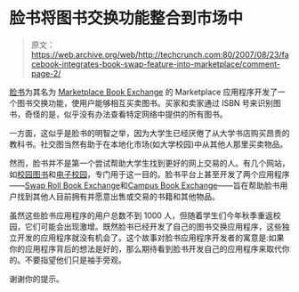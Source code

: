 # 脸书将图书交换功能整合到市场中

> 原文：<https://web.archive.org/web/http://techcrunch.com:80/2007/08/23/facebook-integrates-book-swap-feature-into-marketplace/comment-page-2/>

[脸书](https://web.archive.org/web/20100808055202/http://www.crunchbase.com/company/facebook)为其名为 [Marketplace Book Exchange](https://web.archive.org/web/20100808055202/http://www.facebook.com/marketplace/books) 的 Marketplace 应用程序开发了一个图书交换功能，使用户能够相互买卖图书。买家和卖家通过 ISBN 号来识别图书，奇怪的是，似乎没有办法查看特定网络中提供的所有图书。

一方面，这似乎是脸书的明智之举，因为大学生已经厌倦了从大学书店购买昂贵的教科书。社交图当然有助于在本地化市场(如大学校园)中从其他人那里买卖物品。

然而，脸书并不是第一个尝试帮助大学生找到更好的网上交易的人。有几个网站，如[校园图书](https://web.archive.org/web/20100808055202/http://www.campusbooks.com/)和[电子校园](https://web.archive.org/web/20100808055202/http://www.ecampus.com/)，专门用于这一目的。脸书平台上甚至开发了两个应用程序——[Swap Roll Book Exchange](https://web.archive.org/web/20100808055202/http://bowdoin.facebook.com/apps/application.php?id=2444961522&b&ref=pd)和[Campus Book Exchange](https://web.archive.org/web/20100808055202/http://bowdoin.facebook.com/apps/application.php?id=2216467661&b&ref=pd)——旨在帮助脸书用户找到其他人目前拥有并愿意出售或交易的书籍和其他物品。

虽然这些脸书应用程序的用户总数不到 1000 人，但随着学生们今年秋季重返校园，它们可能会出现激增。既然脸书已经开发了自己的图书交换应用程序，这些独立开发的应用程序就没有机会了。这个故事对脸书应用程序开发者的寓意是:如果你的应用程序背后的想法是好的，那么期待看到脸书开发自己的应用程序来取代你的。不要指望他们只是袖手旁观。

谢谢你的提示。